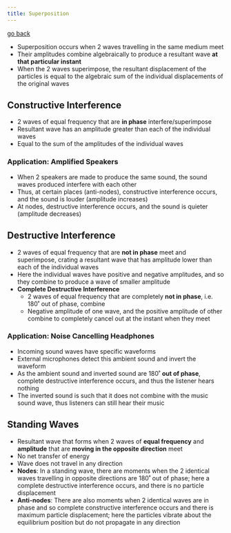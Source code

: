 ```yaml
---
title: Superposition
---
```


[go back](11Subjects/11Physics.md)

- Superposition occurs when 2 waves travelling in the same medium meet
- Their amplitudes combine algebraically to produce a resultant wave **at that particular instant**
- When the 2 waves superimpose, the resultant displacement of the particles is equal to the algebraic sum of the individual displacements of the original waves

## Constructive Interference
- 2 waves of equal frequency that are **in phase** interfere/superimpose
- Resultant wave has an amplitude greater than each of the individual waves
- Equal to the sum of the amplitudes of the individual waves

### Application: Amplified Speakers
- When 2 speakers are made to produce the same sound, the sound waves produced interfere with each other
- Thus, at certain places (anti-nodes), constructive interference occurs, and the sound is louder (amplitude increases)
- At nodes, destructive interference occurs, and the sound is quieter (amplitude decreases)

## Destructive Interference
- 2 waves of equal frequency that are **not in phase** meet and superimpose, crating a resultant wave that has amplitude lower than each of the individual waves
- Here the individual waves have positive and negative amplitudes, and so they combine to produce a wave of smaller amplitude
- **Complete Destructive Interference**
	- 2 waves of equal frequency that are completely **not in phase**, i.e. 180˚ out of phase, combine
	- Negative amplitude of one wave, and the positive amplitude of other combine to completely cancel out at the instant when they meet

### Application: Noise Cancelling Headphones
- Incoming sound waves have specific waveforms
- External microphones detect this ambient sound and invert the waveform
- As the ambient sound and inverted sound are 180˚ **out of phase**, complete destructive interference occurs, and thus the listener hears nothing
- The inverted sound is such that it does not combine with the music sound wave, thus listeners can still hear their music

## Standing Waves
- Resultant wave that forms when 2 waves of **equal frequency** and **amplitude** that are **moving in the opposite direction** meet
- No net transfer of energy
- Wave does not travel in any direction
- **Nodes**: In a standing wave, there are moments when the 2 identical waves travelling in opposite directions are 180˚ out of phase; here a complete destructive interference occurs, and there is no particle displacement
- **Anti-nodes**: There are also moments when 2 identical waves are in phase and so complete constructive interference occurs and there is maximum particle displacement; here the particles vibrate about the equilibrium position but do not propagate in any direction

